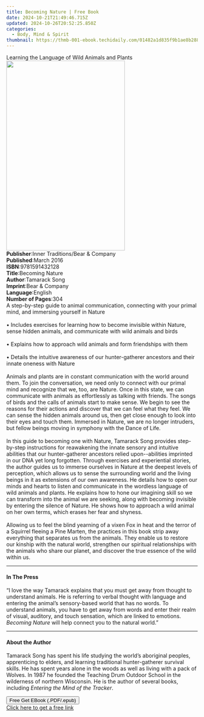 ```yaml
---
title: Becoming Nature | Free Book
date: 2024-10-21T21:49:46.715Z
updated: 2024-10-26T20:52:25.850Z
categories:
  - Body, Mind & Spirit
thumbnail: https://thmb-001-ebook.techidaily.com/01482a1d835f9b1ae8b288c0d13ae29e5a20cf5de64e1cdc24159c5328083385.jpg
---
```

<main id="book-container">
  <div class="flex flex-col">
    <div class="book-brief flex-1 py-6 px-4 sm:p-6 md:py-10 md:px-8">
      <!-- brief-->
      <div class="book-brief-main">
        Learning the Language of Wild Animals and Plants
      </div>
    </div>
    <div
      class="book-meta-info flex-1 grid gap-4 col-start-1 col-end-3 row-start-1 sm:mb-6 sm:grid-cols-4 lg:gap-6 lg:col-start-2 lg:row-end-6 lg:row-span-6 lg:mb-0"
    >
      <div
        class="book-meta-info-left place-content-center mt-4 p-4 text-sm leading-6 col-start-2 col-span-2 dark:text-slate-400"
      >
        <img
          class="w-full h-500 object-cover rounded-lg sm:h-255 sm:col-span-2 lg:col-span-full"
          src="https://img-001-ebook.techidaily.com/92b317f12c0f262f1cd39bccf504e34b39e3dece5ed94e8c5ac4a368b51b655f.jpg"
          alt=""
          width="312"
          height="500"
        />
      </div>
      <div
        class="book-meta-info-right mt-2 col-start-1 row-start-2 col-span-3 self-center"
      >
        <!-- meta data  -->
        <div class="flex flex-col px-4 md:px-8">
          <div class="flex-1">
            <strong>Publisher</strong>:<span class="px-2"
              >Inner Traditions/Bear &amp; Company</span
            >
          </div>
          <div class="flex-1">
            <strong>Published</strong>:<span class="px-2">March 2016</span>
          </div>
          <div class="flex-1">
            <strong>ISBN</strong>:<span class="px-2">9781591432128</span>
          </div>
          <div class="flex-1">
            <strong>Title</strong>:<span class="px-2">Becoming Nature</span>
          </div>
          <div class="flex-1">
            <strong>Author</strong>:<span class="px-2">Tamarack Song</span>
          </div>
          <div class="flex-1">
            <strong>Imprint</strong>:<span class="px-2"
              >Bear &amp; Company</span
            >
          </div>
          <div class="flex-1">
            <strong>Language</strong>:<span class="px-2">English</span>
          </div>
          <div class="flex-1">
            <strong>Number of Pages</strong>:<span class="px-2">304</span>
          </div>
        </div>
      </div>
    </div>
    <div class="book-description flex-1 py-6 px-4 sm:p-6 md:py-10 md:px-8">
      <div class="book-description-main">
        <div accordion-content="" id="description">
          A step-by-step guide to animal communication, connecting with your
          primal mind, and immersing yourself in Nature<br /><br />• Includes
          exercises for learning how to become invisible within Nature, sense
          hidden animals, and communicate with wild animals and birds<br /><br />•
          Explains how to approach wild animals and form friendships with
          them<br /><br />• Details the intuitive awareness of our
          hunter-gatherer ancestors and their innate oneness with Nature<br /><br />Animals
          and plants are in constant communication with the world around them.
          To join the conversation, we need only to connect with our primal mind
          and recognize that we, too, are Nature. Once in this state, we can
          communicate with animals as effortlessly as talking with friends. The
          songs of birds and the calls of animals start to make sense. We begin
          to see the reasons for their actions and discover that we can feel
          what they feel. We can sense the hidden animals around us, then get
          close enough to look into their eyes and touch them. Immersed in
          Nature, we are no longer intruders, but fellow beings moving in
          symphony with the Dance of Life.<br /><br />In this guide to becoming
          one with Nature, Tamarack Song provides step-by-step instructions for
          reawakening the innate sensory and intuitive abilities that our
          hunter-gatherer ancestors relied upon­--abilities imprinted in our DNA
          yet long forgotten. Through exercises and experiential stories, the
          author guides us to immerse ourselves in Nature at the deepest levels
          of perception, which allows us to sense the surrounding world and the
          living beings in it as extensions of our own awareness. He details how
          to open our minds and hearts to listen and communicate in the wordless
          language of wild animals and plants. He explains how to hone our
          imagining skill so we can transform into the animal we are seeking,
          along with becoming invisible by entering the silence of Nature. He
          shows how to approach a wild animal on her own terms, which erases her
          fear and shyness.<br /><br />Allowing us to feel the blind yearning of
          a vixen Fox in heat and the terror of a Squirrel fleeing a Pine
          Marten, the practices in this book strip away everything that
          separates us from the animals. They enable us to restore our kinship
          with the natural world, strengthen our spiritual relationships with
          the animals who share our planet, and discover the true essence of the
          wild within us.
        </div>
        <div class="accordion-fader"></div>
      </div>
    </div>
    <div class="book-excerpts flex-1 py-6 px-4 sm:p-6 md:py-10 md:px-8">
      <!-- excerpts-->
      <div class="book-excerpts-main">
        <hr />
        <h4 class="placeholder placeholder-heading">
          <span>In The Press</span>
        </h4>
        <p>
          “I love the way Tamarack explains that you must get away from thought
          to understand animals. He is referring to verbal thought with language
          and entering the animal’s sensory-based world that has no words. To
          understand animals, you have to get away from words and enter their
          realm of visual, auditory, and touch sensation, which are linked to
          emotions. <i>Becoming Nature</i> will help connect you to the natural
          world.”
        </p>
      </div>
    </div>
    <div class="book-about-author flex-1 py-6 px-4 sm:p-6 md:py-10 md:px-8">
      <!-- about author-->
      <div class="book-main-author-main">
        <hr />
        <h4 class="placeholder placeholder-heading">
          <span>About the Author</span>
        </h4>
        <p>
          Tamarack Song has spent his life studying the world’s aboriginal
          peoples, apprenticing to elders, and learning traditional
          hunter-gatherer survival skills. He has spent years alone in the woods
          as well as living with a pack of Wolves. In 1987 he founded the
          Teaching Drum Outdoor School in the wilderness of northern Wisconsin.
          He is the author of several books, including
          <i>Entering the Mind of the Tracker</i>.
        </p>
      </div>
    </div>
    <div class="book-free-get flex-1 py-6 px-4 sm:p-6 md:py-10 md:px-8">
      <button
        id="btn-free-get"
        class="bg-blue-500 hover:bg-blue-700 text-white font-bold py-2 px-4 rounded"
      >
        Free Get EBook (.PDF/.epub)
      </button>
      <div id="countdown-display" class="px-2 text-lg mt-2"></div>
      <a
        id="free-link"
        class="hidden bg-blue-500 hover:bg-blue-700 text-white font-bold py-2 px-4 rounded"
        href="https://www.ebooks.com/en-us/book/95782550/becoming-nature/tamarack-song/"
        target="_blank"
        >Click here to get a free link</a
      >
    </div>
    <script>
      let countdownTime = 0;
      let countdownInterval = null;
      document
        .getElementById('btn-free-get')
        .addEventListener('click', startCountdown);
      function startCountdown() {
        countdownTime = new Date().getTime() + 60000 * 3;
        countdownInterval = setInterval(updateCountdown, 1000);
        document.getElementById('btn-free-get').disabled = true;
        document
          .getElementById('btn-free-get')
          .classList.add('bg-gray-500', 'cursor-not-allowed');
      }
      function updateCountdown() {
        let currentTime = new Date().getTime();
        let timeLeft = countdownTime - currentTime;
        let secondsLeft = Math.floor(timeLeft / 1000);
        document.getElementById('countdown-display').innerHTML =
          `Remaining time: ${secondsLeft} seconds.`;
        if (secondsLeft <= 0) {
          clearInterval(countdownInterval);
          document.getElementById('btn-free-get').classList.add('hidden');
          document.getElementById('free-link').classList.remove('hidden');
          document.getElementById('countdown-display').innerHTML = '';
        }
      }
    </script>
  </div>
</main>

<ins class="adsbygoogle"
      style="display:block"
      data-ad-client="ca-pub-7571918770474297"
      data-ad-slot="8358498916"
      data-ad-format="auto"
      data-full-width-responsive="true"></ins>
    
